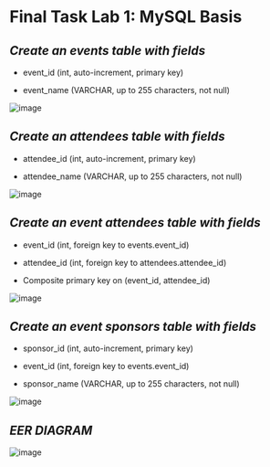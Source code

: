 # Final  Task Lab 1: MySQL Basis

## ***Create an events table with fields***

- event_id (int, auto-increment, primary key)

- event_name (VARCHAR, up to 255 characters, not null)


![image](https://github.com/user-attachments/assets/c328ba0b-3dea-4d73-8ce0-7179a7eba54b)


## ***Create an attendees table with fields***

- attendee_id (int, auto-increment, primary key)

- attendee_name (VARCHAR, up to 255 characters, not null)


![image](https://github.com/user-attachments/assets/8f03e3ab-68e2-4d6e-9912-49b02854c60c)





## ***Create an event attendees table with fields***

- event_id (int, foreign key to events.event_id)

- attendee_id (int, foreign key to attendees.attendee_id)

- Composite primary key on (event_id, attendee_id)
  

![image](https://github.com/user-attachments/assets/aed5b3e1-cf83-49a3-8d33-7ac6e75789ae)





## ***Create an event sponsors table with fields***

- sponsor_id (int, auto-increment, primary key)

- event_id (int, foreign key to events.event_id)

- sponsor_name (VARCHAR, up to 255 characters, not null)


![image](https://github.com/user-attachments/assets/652b46db-af74-471f-9272-51139eb0ec13)


 ## ***EER DIAGRAM***
![image](https://github.com/user-attachments/assets/c043820b-369b-4fbe-8c68-ac5dfba101fb)
